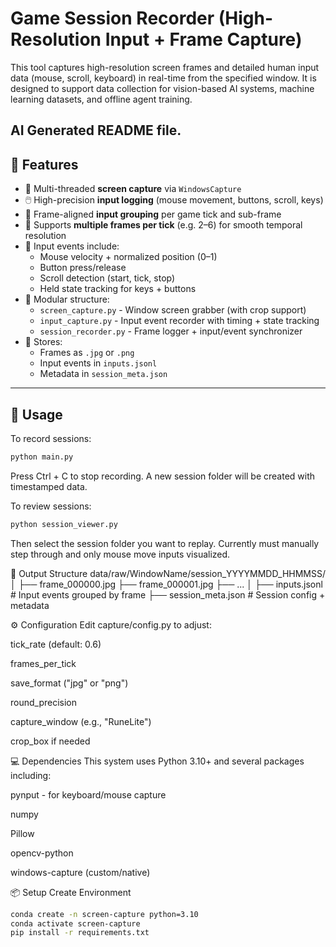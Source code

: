 # Game Session Recorder (High-Resolution Input + Frame Capture)

This tool captures high-resolution screen frames and detailed human input data (mouse, scroll, keyboard) in real-time from the specified window. 
It is designed to support data collection for vision-based AI systems, machine learning datasets, and offline agent training.


AI Generated README file.
---

## 🔧 Features

- 🔁 Multi-threaded **screen capture** via `WindowsCapture`
- 🖱️ High-precision **input logging** (mouse movement, buttons, scroll, keys)
- 🧠 Frame-aligned **input grouping** per game tick and sub-frame
- 📸 Supports **multiple frames per tick** (e.g. 2–6) for smooth temporal resolution
- 🧪 Input events include:
  - Mouse velocity + normalized position (0–1)
  - Button press/release
  - Scroll detection (start, tick, stop)
  - Held state tracking for keys + buttons
- 🧱 Modular structure:
  - `screen_capture.py` - Window screen grabber (with crop support)
  - `input_capture.py` - Input event recorder with timing + state tracking
  - `session_recorder.py` - Frame logger + input/event synchronizer
- 📝 Stores:
  - Frames as `.jpg` or `.png`
  - Input events in `inputs.jsonl`
  - Metadata in `session_meta.json`

---

## 🧪 Usage

To record sessions:
```bash
python main.py
```
Press Ctrl + C to stop recording. A new session folder will be created with timestamped data.

To review sessions:
```bash
python session_viewer.py
```
Then select the session folder you want to replay. Currently must manually step through and only mouse move inputs visualized.

📁 Output Structure
data/raw/WindowName/session_YYYYMMDD_HHMMSS/
│
├── frame_000000.jpg
├── frame_000001.jpg
├── ...
│
├── inputs.jsonl           # Input events grouped by frame
├── session_meta.json      # Session config + metadata

⚙️ Configuration
Edit capture/config.py to adjust:

tick_rate (default: 0.6)

frames_per_tick

save_format ("jpg" or "png")

round_precision

capture_window (e.g., "RuneLite")

crop_box if needed

💻 Dependencies
This system uses Python 3.10+ and several packages including:

pynput - for keyboard/mouse capture

numpy

Pillow

opencv-python

windows-capture (custom/native)

📦 Setup
Create Environment
```bash
conda create -n screen-capture python=3.10
conda activate screen-capture
pip install -r requirements.txt
```